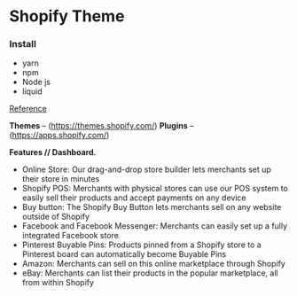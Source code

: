 # Shopify Theme

### Install
* yarn
* npm
* Node js
* liquid

[Reference](https://github.com/Shopify/starter-theme)

**Themes** – (https://themes.shopify.com/)
**Plugins** – (https://apps.shopify.com/)

**Features // Dashboard.**
* Online Store: Our drag-and-drop store builder lets merchants set up their store in minutes
* Shopify POS: Merchants with physical stores can use our POS system to easily sell their products and accept payments on any device
* Buy button: The Shopify Buy Button lets merchants sell on any website outside of Shopify
* Facebook and Facebook Messenger: Merchants can easily set up a fully integrated Facebook store
* Pinterest Buyable Pins: Products pinned from a Shopify store to a Pinterest board can automatically become Buyable Pins
* Amazon: Merchants can sell on this online marketplace through Shopify
* eBay: Merchants can list their products in the popular marketplace, all from within Shopify
